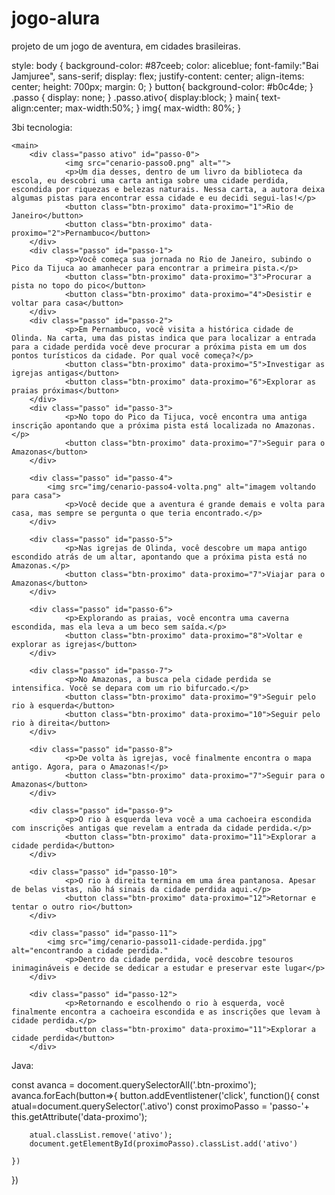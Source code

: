 # jogo-alura
projeto de um jogo de aventura, em cidades brasileiras.

style:
body {
    background-color: #87ceeb;
    color: aliceblue;
    font-family:"Bai Jamjuree", sans-serif;
    display: flex;
    justify-content: center;
    align-items: center;
    height: 700px;
    margin: 0;
}
button{
    background-color: #b0c4de;
}
.passo {
    display: none;
}
.passo.ativo{
    display:block;
}
main{
    text-align:center;
    max-width:50%;
}
img{
    max-width: 80%;
}

3bi tecnologia:
<!DOCTYPE html>
<html lang="pr-BR">
<head>
    <meta charset="UTF-8">
    <meta name="viewport" content="width=device-width, initial-scale=1.0">
    <link rel="stylesheet" href="style.css">
    <link rel="preconnect" href="https://fonts.googleapis.com">
    <link rel="preconnect" href="https://fonts.gstatic.com" crossorigin>
    <link href="https://fonts.googleapis.com/css2?family=Bai+Jamjuree:ital,wght@0,200;0,300;0,400;0,500;0,600;0,700;1,200;1,300;1,400;1,500;1,600;1,700&display=swap" rel="stylesheet">
    <title>Em busca de cidade perdida</title>
</head>
<body>
    
    <main>
        <div class="passo ativo" id="passo-0">
                <img src="cenario-passo0.png" alt="">
                <p>Um dia desses, dentro de um livro da biblioteca da escola, eu descobri uma carta antiga sobre uma cidade perdida, escondida por riquezas e belezas naturais. Nessa carta, a autora deixa algumas pistas para encontrar essa cidade e eu decidi segui-las!</p>
                <button class="btn-proximo" data-proximo="1">Rio de Janeiro</button>
                <button class="btn-proximo" data-proximo="2">Pernambuco</button>
        </div>
        <div class="passo" id="passo-1">
                <p>Você começa sua jornada no Rio de Janeiro, subindo o Pico da Tijuca ao amanhecer para encontrar a primeira pista.</p>
                <button class="btn-proximo" data-proximo="3">Procurar a pista no topo do pico</button>
                <button class="btn-proximo" data-proximo="4">Desistir e voltar para casa</button>
        </div>
        <div class="passo" id="passo-2">
                <p>Em Pernambuco, você visita a histórica cidade de Olinda. Na carta, uma das pistas indica que para localizar a entrada para a cidade perdida você deve procurar a próxima pista em um dos pontos turísticos da cidade. Por qual você começa?</p>
                <button class="btn-proximo" data-proximo="5">Investigar as igrejas antigas</button>
                <button class="btn-proximo" data-proximo="6">Explorar as praias próximas</button>
        </div>
        <div class="passo" id="passo-3">
                <p>No topo do Pico da Tijuca, você encontra uma antiga inscrição apontando que a próxima pista está localizada no Amazonas.</p>
                <button class="btn-proximo" data-proximo="7">Seguir para o Amazonas</button>
        </div>

        <div class="passo" id="passo-4">
            <img src="img/cenario-passo4-volta.png" alt="imagem voltando para casa">
                <p>Você decide que a aventura é grande demais e volta para casa, mas sempre se pergunta o que teria encontrado.</p>
        </div>

        <div class="passo" id="passo-5">
                <p>Nas igrejas de Olinda, você descobre um mapa antigo escondido atrás de um altar, apontando que a próxima pista está no Amazonas.</p>
                <button class="btn-proximo" data-proximo="7">Viajar para o Amazonas</button>
        </div>

        <div class="passo" id="passo-6">
                <p>Explorando as praias, você encontra uma caverna escondida, mas ela leva a um beco sem saída.</p>
                <button class="btn-proximo" data-proximo="8">Voltar e explorar as igrejas</button>
        </div>

        <div class="passo" id="passo-7">
                <p>No Amazonas, a busca pela cidade perdida se intensifica. Você se depara com um rio bifurcado.</p>
                <button class="btn-proximo" data-proximo="9">Seguir pelo rio à esquerda</button>
                <button class="btn-proximo" data-proximo="10">Seguir pelo rio à direita</button>
        </div>

        <div class="passo" id="passo-8">
                <p>De volta às igrejas, você finalmente encontra o mapa antigo. Agora, para o Amazonas!</p>
                <button class="btn-proximo" data-proximo="7">Seguir para o Amazonas</button>
        </div>

        <div class="passo" id="passo-9">
                <p>O rio à esquerda leva você a uma cachoeira escondida com inscrições antigas que revelam a entrada da cidade perdida.</p>
                <button class="btn-proximo" data-proximo="11">Explorar a cidade perdida</button>
        </div>

        <div class="passo" id="passo-10">
                <p>O rio à direita termina em uma área pantanosa. Apesar de belas vistas, não há sinais da cidade perdida aqui.</p>
                <button class="btn-proximo" data-proximo="12">Retornar e tentar o outro rio</button>
        </div>

        <div class="passo" id="passo-11">
            <img src="img/cenario-passo11-cidade-perdida.jpg" alt="encontrando a cidade perdida."
                <p>Dentro da cidade perdida, você descobre tesouros inimagináveis e decide se dedicar a estudar e preservar este lugar</p>
        </div>

        <div class="passo" id="passo-12">
                <p>Retornando e escolhendo o rio à esquerda, você finalmente encontra a cachoeira escondida e as inscrições que levam à cidade perdida.</p>
                <button class="btn-proximo" data-proximo="11">Explorar a cidade perdida</button>
        </div>
</main>
    <script src='script.js'></script>


</body>
</html>
Java:

const avanca = docoment.querySelectorAll('.btn-proximo');
avanca.forEach(button=>{
    button.addEventlistener('click', function(){
        const atual=document.querySelector('.ativo')
        const proximoPasso = 'passo-'+ this.getAttribute('data-proximo');

        atual.classList.remove('ativo');
        document.getElementById(proximoPasso).classList.add('ativo')

    })

})
